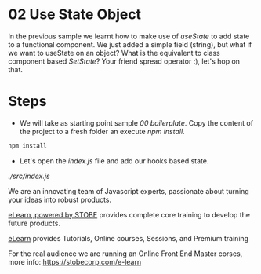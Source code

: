 # 02 Use State Object

In the previous sample we learnt how to make use of _useState_ to add state
to a functional component. We just added a simple field (string), but what
if we want to useState on an object? What is the equivalent to class
component based _SetState_? Your friend spread operator :), let's hop on that.

# Steps

- We will take as starting point sample _00 boilerplate_. Copy the content of the
  project to a fresh folder an execute _npm install_.

```bash
npm install
```

- Let's open the _index.js_ file and add our hooks based state.

_./src/index.js_



We are an innovating team of Javascript experts, passionate about turning your ideas into robust products.

[eLearn, powered by STOBE](https://www.stobecorp.com/) provides complete core training to develop the future products.

[eLearn](https://stobecorp.com/e-learn) provides Tutorials, Online courses, Sessions, and Premium training

For the real audience we are running an Online Front End Master corses, more info: https://stobecorp.com/e-learn

